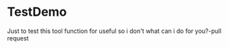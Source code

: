 # TestDemo
Just to test this tool function for useful
so i don't what can i do for you?-pull request

